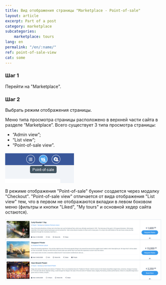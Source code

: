```yaml
---
title: Вид отображения страницы "Marketplace - Point-of-sale"
layout: article
excerpt: Part of a post
category: marketplace
subcategories:
    marketplace: tours
lang: en
permalink: "/en/:name/"
ref: point-of-sale-view
cat: some
---
```


### **Шаг 1**

Перейти на "Marketplace". 

### **Шаг 2**

Выбрать режим отображения страницы.

Меню типа просмотра страницы расположено в верхней части сайта в разделе ”Marketplace”. Всего существует 3 типа просмотра страницы:
- “Admin view”;
- “List view”;
- “Point-of-sale view”.

![Point-of-sale_view1](/assets/images/point_of_sale_view1.png)

В режиме отображения "Point-of-sale" букинг создается через модалку "Checkout". "Point-of-sale view" отличается от вида отображения "List view" тем, что в первом не отображаются вкладки в левом боковом меню (фильтры и кнопки "Liked", "My tours" и основной хедер сайта остаются).

![Point-of-sale_view2](/assets/images/point_of_sale_view2.png)

